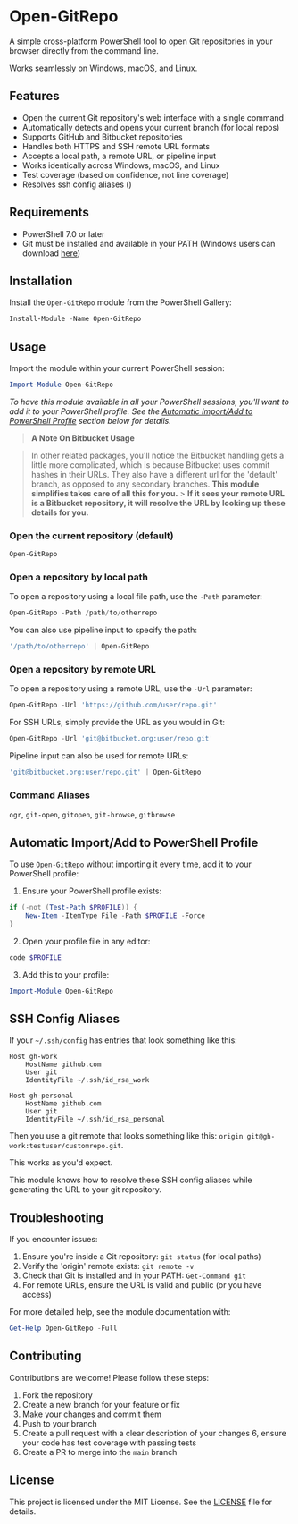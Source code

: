 # Open-GitRepo

A simple cross-platform PowerShell tool to open Git repositories in your browser directly from the command line.

Works seamlessly on Windows, macOS, and Linux.

## Features

- Open the current Git repository's web interface with a single command
- Automatically detects and opens your current branch (for local repos)
- Supports GitHub and Bitbucket repositories
- Handles both HTTPS and SSH remote URL formats
- Accepts a local path, a remote URL, or pipeline input
- Works identically across Windows, macOS, and Linux
- Test coverage (based on confidence, not line coverage)
- Resolves ssh config aliases ()

## Requirements

- PowerShell 7.0 or later
- Git must be installed and available in your PATH (Windows users can download [here](https://git-scm.com/downloads/win))

## Installation

Install the `Open-GitRepo` module from the PowerShell Gallery:

```powershell
Install-Module -Name Open-GitRepo
```

## Usage

Import the module within your current PowerShell session:

```powershell
Import-Module Open-GitRepo
```

_To have this module available in all your PowerShell sessions, you'll want to add it to your PowerShell profile. See the [Automatic Import/Add to PowerShell Profile](#automatic-importadd-to-powershell-profile) section below for details._

> **A Note On Bitbucket Usage**

> In other related packages, you'll notice the Bitbucket handling gets a little more complicated, which is because Bitbucket uses commit hashes in their URLs. They also have a different url for the 'default' branch, as opposed to any secondary branches.
> **This module simplifies takes care of all this for you.** > **If it sees your remote URL is a Bitbucket repository, it will resolve the URL by looking up these details for you.**

### Open the current repository (default)

```powershell
Open-GitRepo
```

### Open a repository by local path

To open a repository using a local file path, use the `-Path` parameter:

```powershell
Open-GitRepo -Path /path/to/otherrepo
```

You can also use pipeline input to specify the path:

```powershell
'/path/to/otherrepo' | Open-GitRepo
```

### Open a repository by remote URL

To open a repository using a remote URL, use the `-Url` parameter:

```powershell
Open-GitRepo -Url 'https://github.com/user/repo.git'
```

For SSH URLs, simply provide the URL as you would in Git:

```powershell
Open-GitRepo -Url 'git@bitbucket.org:user/repo.git'
```

Pipeline input can also be used for remote URLs:

```powershell
'git@bitbucket.org:user/repo.git' | Open-GitRepo
```

### Command Aliases

`ogr`, `git-open`, `gitopen`, `git-browse`, `gitbrowse`

## Automatic Import/Add to PowerShell Profile

To use `Open-GitRepo` without importing it every time, add it to your PowerShell profile:

1. Ensure your PowerShell profile exists:

```powershell
if (-not (Test-Path $PROFILE)) {
    New-Item -ItemType File -Path $PROFILE -Force
}
```

2. Open your profile file in any editor:

```powershell
code $PROFILE
```

3. Add this to your profile:

```powershell
Import-Module Open-GitRepo
```

## SSH Config Aliases

If your `~/.ssh/config` has entries that look something like this:

```plaintext
Host gh-work
    HostName github.com
    User git
    IdentityFile ~/.ssh/id_rsa_work

Host gh-personal
    HostName github.com
    User git
    IdentityFile ~/.ssh/id_rsa_personal
```

Then you use a git remote that looks something like this: `origin git@gh-work:testuser/customrepo.git`.

This works as you'd expect.

This module knows how to resolve these SSH config aliases while generating the URL to your git repository.

## Troubleshooting

If you encounter issues:

1. Ensure you're inside a Git repository: `git status` (for local paths)
2. Verify the 'origin' remote exists: `git remote -v`
3. Check that Git is installed and in your PATH: `Get-Command git`
4. For remote URLs, ensure the URL is valid and public (or you have access)

For more detailed help, see the module documentation with:

```powershell
Get-Help Open-GitRepo -Full
```

## Contributing

Contributions are welcome! Please follow these steps:

1. Fork the repository
2. Create a new branch for your feature or fix
3. Make your changes and commit them
4. Push to your branch
5. Create a pull request with a clear description of your changes
   6, ensure your code has test coverage with passing tests
6. Create a PR to merge into the `main` branch

## License

This project is licensed under the MIT License. See the [LICENSE](./Source/License.txt) file for details.
